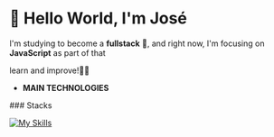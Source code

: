 # 👋 Hello World, I'm José 


I'm studying to become a **fullstack** 🚀, and right now, I'm focusing on **JavaScript** as part of that 

learn and improve!🔧✨ 

 - **MAIN TECHNOLOGIES**
<div style="display: inline_block">
### Stacks 
 
[![My Skills](https://skillicons.dev/icons?i=js,nodejs,firebase,html,css,bootstrap,git)](https://skillicons.dev)
</div>
  
 
